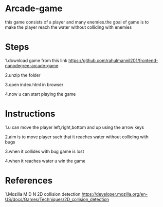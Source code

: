Arcade-game
===============================

this game consists of a player and many enemies.the goal of game is to make the player reach the water without colliding with enemies

Steps
==============
1.download game from this link https://github.com/rahulmannil201/frontend-nanodegree-arcade-game

2.unzip the folder

3.open index.html in browser

4.now u can start playing the game

Instructions
============

1.u can move the player left,right,bottom and up using the arrow keys

2.aim is to move player such that it reaches water without colliding with bugs

3.when it collides with bug game is lost

4.when it reaches water u win the game

References
==========

1.Mozilla M D N 2D collision detection https://developer.mozilla.org/en-US/docs/Games/Techniques/2D_collision_detection

